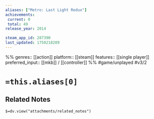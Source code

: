 ```yaml
---
aliases: ["Metro: Last Light Redux"]
achievements:
 current: 0
 total: 49
release_year: 2014

steam_app_id: 287390
last_updated: 1750218209
---
```

%%
genres:: [[action]]
platform:: [[steam]]
features:: [[single player]]
preferred_input:: [[mkb]] / [[controller]]
%%
#game/unplayed
#v3/2

# `=this.aliases[0]`
## Related Notes
`$=dv.view("attachments/related_notes")`